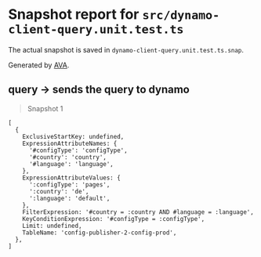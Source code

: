 # Snapshot report for `src/dynamo-client-query.unit.test.ts`

The actual snapshot is saved in `dynamo-client-query.unit.test.ts.snap`.

Generated by [AVA](https://avajs.dev).

## query -> sends the query to dynamo

> Snapshot 1

    [
      {
        ExclusiveStartKey: undefined,
        ExpressionAttributeNames: {
          '#configType': 'configType',
          '#country': 'country',
          '#language': 'language',
        },
        ExpressionAttributeValues: {
          ':configType': 'pages',
          ':country': 'de',
          ':language': 'default',
        },
        FilterExpression: '#country = :country AND #language = :language',
        KeyConditionExpression: '#configType = :configType',
        Limit: undefined,
        TableName: 'config-publisher-2-config-prod',
      },
    ]
